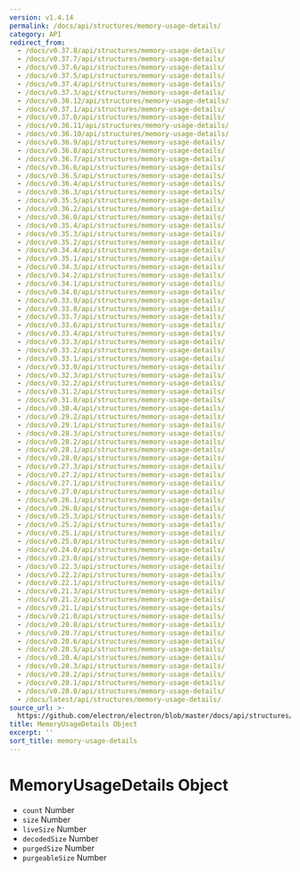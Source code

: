 ```yaml
---
version: v1.4.14
permalink: /docs/api/structures/memory-usage-details/
category: API
redirect_from:
  - /docs/v0.37.8/api/structures/memory-usage-details/
  - /docs/v0.37.7/api/structures/memory-usage-details/
  - /docs/v0.37.6/api/structures/memory-usage-details/
  - /docs/v0.37.5/api/structures/memory-usage-details/
  - /docs/v0.37.4/api/structures/memory-usage-details/
  - /docs/v0.37.3/api/structures/memory-usage-details/
  - /docs/v0.36.12/api/structures/memory-usage-details/
  - /docs/v0.37.1/api/structures/memory-usage-details/
  - /docs/v0.37.0/api/structures/memory-usage-details/
  - /docs/v0.36.11/api/structures/memory-usage-details/
  - /docs/v0.36.10/api/structures/memory-usage-details/
  - /docs/v0.36.9/api/structures/memory-usage-details/
  - /docs/v0.36.8/api/structures/memory-usage-details/
  - /docs/v0.36.7/api/structures/memory-usage-details/
  - /docs/v0.36.6/api/structures/memory-usage-details/
  - /docs/v0.36.5/api/structures/memory-usage-details/
  - /docs/v0.36.4/api/structures/memory-usage-details/
  - /docs/v0.36.3/api/structures/memory-usage-details/
  - /docs/v0.35.5/api/structures/memory-usage-details/
  - /docs/v0.36.2/api/structures/memory-usage-details/
  - /docs/v0.36.0/api/structures/memory-usage-details/
  - /docs/v0.35.4/api/structures/memory-usage-details/
  - /docs/v0.35.3/api/structures/memory-usage-details/
  - /docs/v0.35.2/api/structures/memory-usage-details/
  - /docs/v0.34.4/api/structures/memory-usage-details/
  - /docs/v0.35.1/api/structures/memory-usage-details/
  - /docs/v0.34.3/api/structures/memory-usage-details/
  - /docs/v0.34.2/api/structures/memory-usage-details/
  - /docs/v0.34.1/api/structures/memory-usage-details/
  - /docs/v0.34.0/api/structures/memory-usage-details/
  - /docs/v0.33.9/api/structures/memory-usage-details/
  - /docs/v0.33.8/api/structures/memory-usage-details/
  - /docs/v0.33.7/api/structures/memory-usage-details/
  - /docs/v0.33.6/api/structures/memory-usage-details/
  - /docs/v0.33.4/api/structures/memory-usage-details/
  - /docs/v0.33.3/api/structures/memory-usage-details/
  - /docs/v0.33.2/api/structures/memory-usage-details/
  - /docs/v0.33.1/api/structures/memory-usage-details/
  - /docs/v0.33.0/api/structures/memory-usage-details/
  - /docs/v0.32.3/api/structures/memory-usage-details/
  - /docs/v0.32.2/api/structures/memory-usage-details/
  - /docs/v0.31.2/api/structures/memory-usage-details/
  - /docs/v0.31.0/api/structures/memory-usage-details/
  - /docs/v0.30.4/api/structures/memory-usage-details/
  - /docs/v0.29.2/api/structures/memory-usage-details/
  - /docs/v0.29.1/api/structures/memory-usage-details/
  - /docs/v0.28.3/api/structures/memory-usage-details/
  - /docs/v0.28.2/api/structures/memory-usage-details/
  - /docs/v0.28.1/api/structures/memory-usage-details/
  - /docs/v0.28.0/api/structures/memory-usage-details/
  - /docs/v0.27.3/api/structures/memory-usage-details/
  - /docs/v0.27.2/api/structures/memory-usage-details/
  - /docs/v0.27.1/api/structures/memory-usage-details/
  - /docs/v0.27.0/api/structures/memory-usage-details/
  - /docs/v0.26.1/api/structures/memory-usage-details/
  - /docs/v0.26.0/api/structures/memory-usage-details/
  - /docs/v0.25.3/api/structures/memory-usage-details/
  - /docs/v0.25.2/api/structures/memory-usage-details/
  - /docs/v0.25.1/api/structures/memory-usage-details/
  - /docs/v0.25.0/api/structures/memory-usage-details/
  - /docs/v0.24.0/api/structures/memory-usage-details/
  - /docs/v0.23.0/api/structures/memory-usage-details/
  - /docs/v0.22.3/api/structures/memory-usage-details/
  - /docs/v0.22.2/api/structures/memory-usage-details/
  - /docs/v0.22.1/api/structures/memory-usage-details/
  - /docs/v0.21.3/api/structures/memory-usage-details/
  - /docs/v0.21.2/api/structures/memory-usage-details/
  - /docs/v0.21.1/api/structures/memory-usage-details/
  - /docs/v0.21.0/api/structures/memory-usage-details/
  - /docs/v0.20.8/api/structures/memory-usage-details/
  - /docs/v0.20.7/api/structures/memory-usage-details/
  - /docs/v0.20.6/api/structures/memory-usage-details/
  - /docs/v0.20.5/api/structures/memory-usage-details/
  - /docs/v0.20.4/api/structures/memory-usage-details/
  - /docs/v0.20.3/api/structures/memory-usage-details/
  - /docs/v0.20.2/api/structures/memory-usage-details/
  - /docs/v0.20.1/api/structures/memory-usage-details/
  - /docs/v0.20.0/api/structures/memory-usage-details/
  - /docs/latest/api/structures/memory-usage-details/
source_url: >-
  https://github.com/electron/electron/blob/master/docs/api/structures/memory-usage-details.md
title: MemoryUsageDetails Object
excerpt: ''
sort_title: memory-usage-details
---
```

# MemoryUsageDetails Object

*   `count` Number
*   `size` Number
*   `liveSize` Number
*   `decodedSize` Number
*   `purgedSize` Number
*   `purgeableSize` Number
